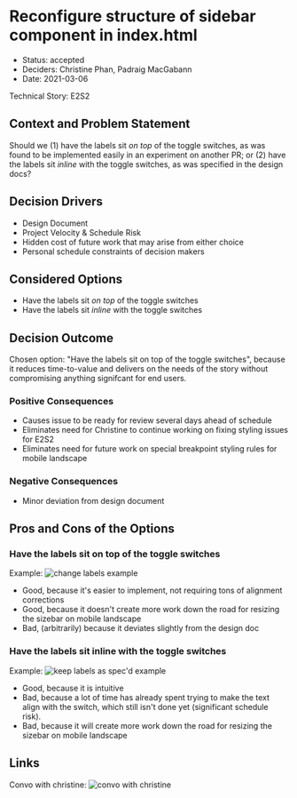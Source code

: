 # Reconfigure structure of sidebar component in index.html

* Status: accepted
* Deciders: Christine Phan, Padraig MacGabann
* Date: 2021-03-06

Technical Story: E2S2

## Context and Problem Statement

Should we (1) have the labels sit *on top* of the toggle switches, as was found to be implemented easily in an experiment on another PR; or (2) have the labels sit *inline* with the toggle switches, as was specified in the design docs?

## Decision Drivers <!-- optional -->

* Design Document
* Project Velocity & Schedule Risk
* Hidden cost of future work that may arise from either choice
* Personal schedule constraints of decision makers

## Considered Options

* Have the labels sit *on top* of the toggle switches
* Have the labels sit *inline* with the toggle switches

## Decision Outcome

Chosen option: "Have the labels sit on top of the toggle switches", because it reduces time-to-value and delivers on the needs of the story without compromising anything signifcant for end users.

### Positive Consequences <!-- optional -->

* Causes issue to be ready for review several days ahead of schedule
* Eliminates need for Christine to continue working on fixing styling issues for E2S2
* Eliminates need for future work on special breakpoint styling rules for mobile landscape

### Negative Consequences <!-- optional -->

* Minor deviation from design document

## Pros and Cons of the Options <!-- optional -->

### Have the labels sit on top of the toggle switches

Example:
![change labels example](https://ligmabukkit.s3-us-west-1.amazonaws.com/cse110/adr-0010.png)

* Good, because it's easier to implement, not requiring tons of alignment corrections
* Good, because it doesn't create more work down the road for resizing the sizebar on mobile landscape 
* Bad, (arbitrarily) because it deviates slightly from the design doc

### Have the labels sit inline with the toggle switches

Example:
![keep labels as spec'd example](https://ligmabukkit.s3-us-west-1.amazonaws.com/cse110/adr-0010/interface-docs-adr-0010.PNG)

* Good, because it is intuitive
* Bad, because a lot of time has already spent trying to make the text align with the switch, which still isn't done yet (significant schedule risk).
* Bad, because it will create more work down the road for resizing the sizebar on mobile landscape 

## Links <!-- optional -->
Convo with christine:
![convo with christine](https://ligmabukkit.s3-us-west-1.amazonaws.com/cse110/adr-0010/adr-0010-convo.PNG)


